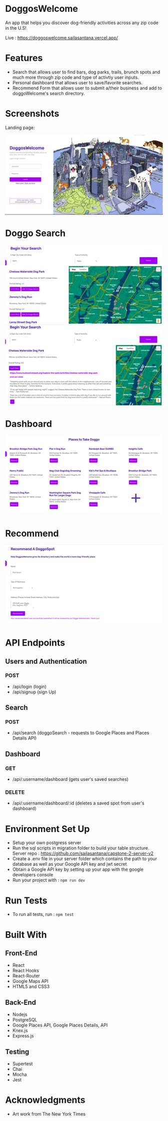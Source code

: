 
# DoggosWelcome

An app that helps you discover dog-friendly activities across any zip code in the U.S!

Live : https://doggoswelcome.sailasantana.vercel.app/

# Features

* Search that allows user to find bars, dog parks, trails, brunch spots and much more through zip code and type of activtiy user inputs.
* Personal dashboard that allows user to save/favorite searches. 
* Recommend Form that allows user to submit a/their business and add to doggoWelcome's search directory. 

# Screenshots

Landing page:

![Landing](screenshots/landing.png)

# Doggo Search 

![Search](screenshots/search.png)
![Search](screenshots/search2.png)

# Dashboard 

![Dashboard](screenshots/dashboard.png)

# Recommend 

![Recommend](screenshots/recommend.png)


# API Endpoints

## Users and Authentication

### POST
- /api/login (login)
- /api/signup (sign Up)

## Search

### POST
- /api/search (doggoSearch - requests to Google Places and Places Details API)

## Dashboard

### GET
- /api/:username/dashboard (gets user's saved searches)

### DELETE
- /api/:username/dashboard/:id (deletes a saved spot from user's dashboard)



# Environment Set Up

* Setup your own postgress server
* Run the sql scripts in migration folder to build your table structure. Server repo : https://github.com/sailasantana/capstone-2-server-v2
* Create a .env file in your server folder which contains the path to your database as well as your Google API key and jwt secret
* Obtain a Google API key by setting up your app with the google developers console
* Run your project with : ```npm run dev```


# Run Tests

* To run all tests, run : ```npm test```



# Built With

## Front-End
* React
* React Hooks 
* React-Router
* Google Maps API
* HTML5 and CSS3

## Back-End
* Nodejs
* PostgreSQL
* Google Places API, Google Places Details, API
* Knex.js
* Express.js

## Testing

* Supertest
* Chai
* Mocha
* Jest


# Acknowledgments

* Art work from The New York Times